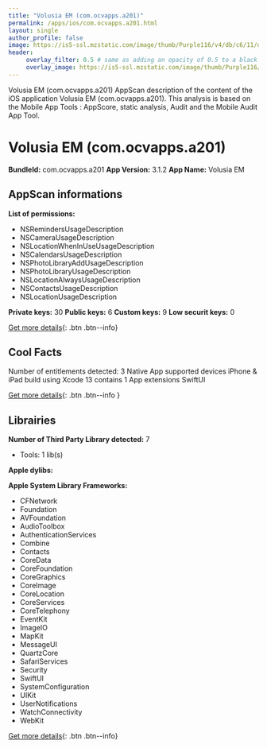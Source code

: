 ```yaml
---
title: "Volusia EM (com.ocvapps.a201)"
permalink: /apps/ios/com.ocvapps.a201.html
layout: single
author_profile: false
image: https://is5-ssl.mzstatic.com/image/thumb/Purple116/v4/db/c6/11/dbc61188-b960-222a-161c-69c064134573/AppIcon-1x_U007emarketing-0-7-0-85-220.png/512x512bb.jpg
header: 
     overlay_filter: 0.5 # same as adding an opacity of 0.5 to a black background
     overlay_image: https://is5-ssl.mzstatic.com/image/thumb/Purple116/v4/db/c6/11/dbc61188-b960-222a-161c-69c064134573/AppIcon-1x_U007emarketing-0-7-0-85-220.png/512x512bb.jpg
---
```

Volusia EM (com.ocvapps.a201) AppScan description of the content of the iOS application Volusia EM (com.ocvapps.a201). This analysis is based on the Mobile App Tools : AppScore, static analysis, Audit and the Mobile Audit App Tool.

# Volusia EM (com.ocvapps.a201)

**BundleId:** com.ocvapps.a201
**App Version:** 3.1.2
**App Name:** Volusia EM


## AppScan informations 

**List of permissions:** 
- NSRemindersUsageDescription
- NSCameraUsageDescription
- NSLocationWhenInUseUsageDescription
- NSCalendarsUsageDescription
- NSPhotoLibraryAddUsageDescription
- NSPhotoLibraryUsageDescription
- NSLocationAlwaysUsageDescription
- NSContactsUsageDescription
- NSLocationUsageDescription
  
  
**Private keys:** 30
**Public keys:** 6
**Custom keys:** 9
**Low securit keys:** 0
  
[Get more details](/pricing.html){: .btn .btn--info}

## Cool Facts

Number of entitlements detected: 3
Native App
supported devices iPhone & iPad
build using Xcode 13
contains 1 App extensions
SwiftUI
  
[Get more details](/pricing.html){: .btn .btn--info }

## Librairies 
**Number of Third Party Library detected:** 7
- Tools: 1 lib(s)


**Apple dylibs:**


**Apple System Library Frameworks:**
- CFNetwork
- Foundation
- AVFoundation
- AudioToolbox
- AuthenticationServices
- Combine
- Contacts
- CoreData
- CoreFoundation
- CoreGraphics
- CoreImage
- CoreLocation
- CoreServices
- CoreTelephony
- EventKit
- ImageIO
- MapKit
- MessageUI
- QuartzCore
- SafariServices
- Security
- SwiftUI
- SystemConfiguration
- UIKit
- UserNotifications
- WatchConnectivity
- WebKit


  
[Get more details](/pricing.html){: .btn .btn--info}

